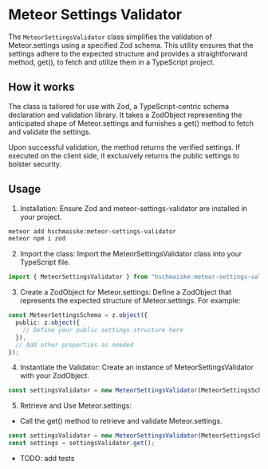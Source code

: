 # Meteor Settings Validator

The `MeteorSettingsValidator` class simplifies the validation of Meteor.settings using a specified Zod schema. This utility ensures that the settings adhere to the expected structure and provides a straightforward method, get(), to fetch and utilize them in a TypeScript project.

## How it works

The class is tailored for use with Zod, a TypeScript-centric schema declaration and validation library. It takes a ZodObject representing the anticipated shape of Meteor.settings and furnishes a get() method to fetch and validate the settings.

Upon successful validation, the method returns the verified settings. If executed on the client side, it exclusively returns the public settings to bolster security.

## Usage

1. Installation: Ensure Zod and meteor-settings-validator are installed in your project.

```bash
meteor add hschmaiske:meteor-settings-validator
meteor npm i zod
```

2. Import the class: Import the MeteorSettingsValidator class into your TypeScript file.
```typescript
import { MeteorSettingsValidator } from "hschmaiske:meteor-settings-validator";
```

3. Create a ZodObject for Meteor.settings: Define a ZodObject that represents the expected structure of Meteor.settings. For example:
```typescript
const MeteorSettingsSchema = z.object({
  public: z.object({
    // Define your public settings structure here
  }),
  // Add other properties as needed
});
```
4. Instantiate the Validator: Create an instance of MeteorSettingsValidator with your ZodObject.
```typescript
const settingsValidator = new MeteorSettingsValidator(MeteorSettingsSchema);
```

5. Retrieve and Use Meteor.settings:
- Call the get() method to retrieve and validate Meteor.settings.
```typescript
const settingsValidator = new MeteorSettingsValidator(MeteorSettingsSchema);
const settings = settingsValidator.get();
```

- TODO: add tests